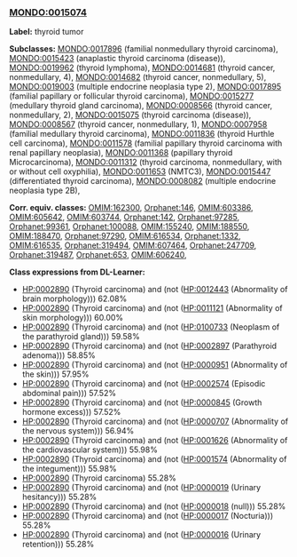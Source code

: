 
### [MONDO:0015074](http://purl.obolibrary.org/obo/MONDO_0015074)
**Label:** thyroid tumor

**Subclasses:** [MONDO:0017896](http://purl.obolibrary.org/obo/MONDO_0017896) (familial nonmedullary thyroid carcinoma), [MONDO:0015423](http://purl.obolibrary.org/obo/MONDO_0015423) (anaplastic thyroid carcinoma (disease)), [MONDO:0019962](http://purl.obolibrary.org/obo/MONDO_0019962) (thyroid lymphoma), [MONDO:0014681](http://purl.obolibrary.org/obo/MONDO_0014681) (thyroid cancer, nonmedullary, 4), [MONDO:0014682](http://purl.obolibrary.org/obo/MONDO_0014682) (thyroid cancer, nonmedullary, 5), [MONDO:0019003](http://purl.obolibrary.org/obo/MONDO_0019003) (multiple endocrine neoplasia type 2), [MONDO:0017895](http://purl.obolibrary.org/obo/MONDO_0017895) (familial papillary or follicular thyroid carcinoma), [MONDO:0015277](http://purl.obolibrary.org/obo/MONDO_0015277) (medullary thyroid gland carcinoma), [MONDO:0008566](http://purl.obolibrary.org/obo/MONDO_0008566) (thyroid cancer, nonmedullary, 2), [MONDO:0015075](http://purl.obolibrary.org/obo/MONDO_0015075) (thyroid carcinoma (disease)), [MONDO:0008567](http://purl.obolibrary.org/obo/MONDO_0008567) (thyroid cancer, nonmedullary, 1), [MONDO:0007958](http://purl.obolibrary.org/obo/MONDO_0007958) (familial medullary thyroid carcinoma), [MONDO:0011836](http://purl.obolibrary.org/obo/MONDO_0011836) (thyroid Hurthle cell carcinoma), [MONDO:0011578](http://purl.obolibrary.org/obo/MONDO_0011578) (familial papillary thyroid carcinoma with renal papillary neoplasia), [MONDO:0011368](http://purl.obolibrary.org/obo/MONDO_0011368) (papillary thyroid Microcarcinoma), [MONDO:0011312](http://purl.obolibrary.org/obo/MONDO_0011312) (thyroid carcinoma, nonmedullary, with or without cell oxyphilia), [MONDO:0011653](http://purl.obolibrary.org/obo/MONDO_0011653) (NMTC3), [MONDO:0015447](http://purl.obolibrary.org/obo/MONDO_0015447) (differentiated thyroid carcinoma), [MONDO:0008082](http://purl.obolibrary.org/obo/MONDO_0008082) (multiple endocrine neoplasia type 2B), 

**Corr. equiv. classes:** [OMIM:162300](http://purl.obolibrary.org/obo/OMIM_162300), [Orphanet:146](http://www.orpha.net/ORDO/Orphanet_146), [OMIM:603386](http://purl.obolibrary.org/obo/OMIM_603386), [OMIM:605642](http://purl.obolibrary.org/obo/OMIM_605642), [OMIM:603744](http://purl.obolibrary.org/obo/OMIM_603744), [Orphanet:142](http://www.orpha.net/ORDO/Orphanet_142), [Orphanet:97285](http://www.orpha.net/ORDO/Orphanet_97285), [Orphanet:99361](http://www.orpha.net/ORDO/Orphanet_99361), [Orphanet:100088](http://www.orpha.net/ORDO/Orphanet_100088), [OMIM:155240](http://purl.obolibrary.org/obo/OMIM_155240), [OMIM:188550](http://purl.obolibrary.org/obo/OMIM_188550), [OMIM:188470](http://purl.obolibrary.org/obo/OMIM_188470), [Orphanet:97290](http://www.orpha.net/ORDO/Orphanet_97290), [OMIM:616534](http://purl.obolibrary.org/obo/OMIM_616534), [Orphanet:1332](http://www.orpha.net/ORDO/Orphanet_1332), [OMIM:616535](http://purl.obolibrary.org/obo/OMIM_616535), [Orphanet:319494](http://www.orpha.net/ORDO/Orphanet_319494), [OMIM:607464](http://purl.obolibrary.org/obo/OMIM_607464), [Orphanet:247709](http://www.orpha.net/ORDO/Orphanet_247709), [Orphanet:319487](http://www.orpha.net/ORDO/Orphanet_319487), [Orphanet:653](http://www.orpha.net/ORDO/Orphanet_653), [OMIM:606240](http://purl.obolibrary.org/obo/OMIM_606240), 

**Class expressions from DL-Learner:**

- [HP:0002890](http://purl.obolibrary.org/obo/HP_0002890) (Thyroid carcinoma) and (not ([HP:0012443](http://purl.obolibrary.org/obo/HP_0012443) (Abnormality of brain morphology))) 62.08%
- [HP:0002890](http://purl.obolibrary.org/obo/HP_0002890) (Thyroid carcinoma) and (not ([HP:0011121](http://purl.obolibrary.org/obo/HP_0011121) (Abnormality of skin morphology))) 60.00%
- [HP:0002890](http://purl.obolibrary.org/obo/HP_0002890) (Thyroid carcinoma) and (not ([HP:0100733](http://purl.obolibrary.org/obo/HP_0100733) (Neoplasm of the parathyroid gland))) 59.58%
- [HP:0002890](http://purl.obolibrary.org/obo/HP_0002890) (Thyroid carcinoma) and (not ([HP:0002897](http://purl.obolibrary.org/obo/HP_0002897) (Parathyroid adenoma))) 58.85%
- [HP:0002890](http://purl.obolibrary.org/obo/HP_0002890) (Thyroid carcinoma) and (not ([HP:0000951](http://purl.obolibrary.org/obo/HP_0000951) (Abnormality of the skin))) 57.95%
- [HP:0002890](http://purl.obolibrary.org/obo/HP_0002890) (Thyroid carcinoma) and (not ([HP:0002574](http://purl.obolibrary.org/obo/HP_0002574) (Episodic abdominal pain))) 57.52%
- [HP:0002890](http://purl.obolibrary.org/obo/HP_0002890) (Thyroid carcinoma) and (not ([HP:0000845](http://purl.obolibrary.org/obo/HP_0000845) (Growth hormone excess))) 57.52%
- [HP:0002890](http://purl.obolibrary.org/obo/HP_0002890) (Thyroid carcinoma) and (not ([HP:0000707](http://purl.obolibrary.org/obo/HP_0000707) (Abnormality of the nervous system))) 56.94%
- [HP:0002890](http://purl.obolibrary.org/obo/HP_0002890) (Thyroid carcinoma) and (not ([HP:0001626](http://purl.obolibrary.org/obo/HP_0001626) (Abnormality of the cardiovascular system))) 55.98%
- [HP:0002890](http://purl.obolibrary.org/obo/HP_0002890) (Thyroid carcinoma) and (not ([HP:0001574](http://purl.obolibrary.org/obo/HP_0001574) (Abnormality of the integument))) 55.98%
- [HP:0002890](http://purl.obolibrary.org/obo/HP_0002890) (Thyroid carcinoma) 55.28%
- [HP:0002890](http://purl.obolibrary.org/obo/HP_0002890) (Thyroid carcinoma) and (not ([HP:0000019](http://purl.obolibrary.org/obo/HP_0000019) (Urinary hesitancy))) 55.28%
- [HP:0002890](http://purl.obolibrary.org/obo/HP_0002890) (Thyroid carcinoma) and (not ([HP:0000018](http://purl.obolibrary.org/obo/HP_0000018) (null))) 55.28%
- [HP:0002890](http://purl.obolibrary.org/obo/HP_0002890) (Thyroid carcinoma) and (not ([HP:0000017](http://purl.obolibrary.org/obo/HP_0000017) (Nocturia))) 55.28%
- [HP:0002890](http://purl.obolibrary.org/obo/HP_0002890) (Thyroid carcinoma) and (not ([HP:0000016](http://purl.obolibrary.org/obo/HP_0000016) (Urinary retention))) 55.28%



